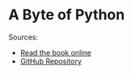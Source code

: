 # A Byte of Python

Sources:

* [Read the book online](https://python.swaroopch.com/)
* [GitHub Repository](https://github.com/swaroopch/byte-of-python)